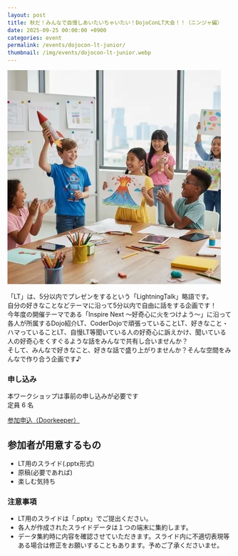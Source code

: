 ```yaml
---
layout: post
title: 秋だ！みんなで自慢しあいたいちゃいたい！DojoConLT大会！！（ニンジャ編）
date: 2025-09-25 00:00:00 +0900
categories: event
permalink: /events/dojocon-lt-junior/
thumbnail: /img/events/dojocon-lt-junior.webp
---
```


<img class='w-full pb-8' src='/img/events/dojocon-lt-junior.webp' alt='カバー画像 秋だ！みんなで自慢しあいたいちゃいたい！DojoConLT大会！！（ニンジャ編）'>

「LT」は、5分以内でプレゼンをするという「LightningTalk」略語です。<br>
自分の好きなことなどテーマに沿って5分以内で自由に話をする企画です！<br>
今年度の開催テーマである「Inspire Next 〜好奇心に火をつけよう〜」に沿って各人が所属するDojo紹介LT、CoderDojoで頑張っていることLT、好きなこと・ハマっていることLT、自慢LT等聞いている人の好奇心に訴えかけ、聞いている人の好奇心をくすぐるような話をみんなで共有し合いませんか？<br>
そして、みんなで好きなこと、好きな話で盛り上がりませんか？そんな空間をみんなで作り合う企画です♪

### 申し込み

本ワークショップは事前の申し込みが必要です<br>
定員 6 名

<a href="https://dojocon-japan.doorkeeper.jp/events/190281" target="_blank" >参加申込（Doorkeeper）</a>

## 参加者が用意するもの

* LT用のスライド(.pptx形式)
* 原稿(必要であれば)
* 楽しむ気持ち

### 注意事項

* LT用のスライドは「.pptx」でご提出ください。
* 各人が作成されたスライドデータは１つの端末に集約します。
* データ集約時に内容を確認させていただきます。スライド内に不適切表現等ある場合は修正をお願いすることもあります。予めご了承くださいませ。
